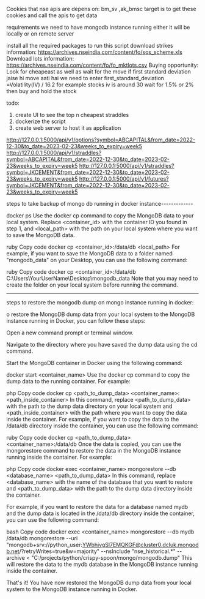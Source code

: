 Cookies that nse apis are depens on:
bm_sv ,ak_bmsc
target is to get these cookies and call the apis to get data










requirements
we need to have mongodb instance running either it will be locally or on remote server

install all the required packages to run this script 
download strikes information: https://archives.nseindia.com/content/fo/sos_scheme.xls
Download lots information: https://archives.nseindia.com/content/fo/fo_mktlots.csv
Buying opportunity:
Look for cheapeast as well as  wait for the move if
first standard deviation jaise hi move aati hai we need to enter 
first_standard_deviation =Volatility(IV) / 16.2
for example stocks iv is around 30
wait for 1.5% or 2% then buy and hold the stock


todo:
1) create UI to see the top n cheapest straddles
2) dockerize the script
3) create web server to host  it as application

http://127.0.0.1:5000/api/v1/options?symbol=ABCAPITAL&from_date=2022-12-30&to_date=2023-02-23&weeks_to_expiry=week5
http://127.0.0.1:5000/api/v1/straddles?symbol=ABCAPITAL&from_date=2022-12-30&to_date=2023-02-23&weeks_to_expiry=week5
http://127.0.0.1:5000/api/v1/straddles?symbol=JKCEMENT&from_date=2022-12-30&to_date=2023-02-23&weeks_to_expiry=week5
http://127.0.0.1:5000/api/v1/futures?symbol=JKCEMENT&from_date=2022-12-30&to_date=2023-02-23&weeks_to_expiry=week5

steps to take backup of mongo db running in docker instance-------------

docker ps
Use the docker cp command to copy the MongoDB data to your local system. Replace <container_id> with the container ID you found in step 1, and <local_path> with the path on your local system where you want to save the MongoDB data.

ruby
Copy code
docker cp <container_id>:/data/db <local_path>
For example, if you want to save the MongoDB data to a folder named "mongodb_data" on your Desktop, you can use the following command:

ruby
Copy code
docker cp <container_id>:/data/db C:\Users\YourUserName\Desktop\mongodb_data
Note that you may need to create the folder on your local system before running the command.

-------------------------------------------------
steps to restore the mongodb dump on mongo instance running in docker:

o restore the MongoDB dump data from your local system to the MongoDB instance running in Docker, you can follow these steps:

Open a new command prompt or terminal window.

Navigate to the directory where you have saved the dump data using the cd command.

Start the MongoDB container in Docker using the following command:

docker start <container_name>
Use the docker cp command to copy the dump data to the running container. For example:

php
Copy code
docker cp <path_to_dump_data> <container_name>:<path_inside_container>
In this command, replace <path_to_dump_data> with the path to the dump data directory on your local system and <path_inside_container> with the path where you want to copy the data inside the container. For example, if you want to copy the data to the /data/db directory inside the container, you can use the following command:

ruby
Copy code
docker cp <path_to_dump_data> <container_name>:/data/db
Once the data is copied, you can use the mongorestore command to restore the data in the MongoDB instance running inside the container. For example:

php
Copy code
docker exec <container_name> mongorestore --db <database_name> <path_to_dump_data>
In this command, replace <database_name> with the name of the database that you want to restore and <path_to_dump_data> with the path to the dump data directory inside the container.

For example, if you want to restore the data for a database named mydb and the dump data is located in the /data/db directory inside the container, you can use the following command:

bash
Copy code
docker exec <container_name> mongorestore --db mydb /data/db
mongorestore --uri "mongodb+srv://python_user:YWbhivgSl7EMQKGF@cluster0.dcluk.mongodb.net/?retryWrites=true&w=majority" --nsInclude "nse_historical.*" --archive < "C:/projects/python/crispy-spoon/mongo/mongodb.dump"
This will restore the data to the mydb database in the MongoDB instance running inside the container.

That's it! You have now restored the MongoDB dump data from your local system to the MongoDB instance running in Docker.



